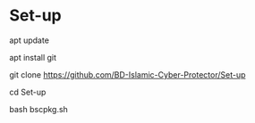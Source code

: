 # Set-up

apt update 

apt install git 

git clone https://github.com/BD-Islamic-Cyber-Protector/Set-up 

cd Set-up

bash bscpkg.sh
